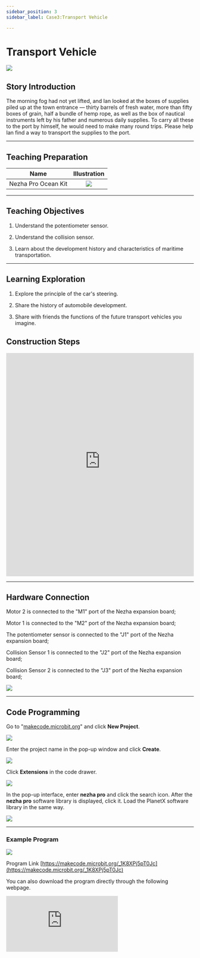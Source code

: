 ```yaml
---
sidebar_position: 3
sidebar_label: Case3:Transport Vehicle

---
```


# Transport Vehicle

![](https://wiki-media-ef.oss-cn-hongkong.aliyuncs.com/docs/microbit/building-blocks/nezha-pro-ocean-kit/tupian/nezha-pro-ocean-kit-step-03-00.png.JPG)

## Story Introduction
The morning fog had not yet lifted, and Ian looked at the boxes of supplies piled up at the town entrance — thirty barrels of fresh water, more than fifty boxes of grain, half a bundle of hemp rope, as well as the box of nautical instruments left by his father and numerous daily supplies. To carry all these to the port by himself, he would need to make many round trips. Please help Ian find a way to transport the supplies to the port.

--- 

## Teaching Preparation

| Name | Illustration |
| :----------: | :--------------------------: |
| Nezha Pro Ocean Kit | ![](https://wiki-media-ef.oss-cn-hongkong.aliyuncs.com/docs/microbit/building-blocks/nezha-pro-ocean-kit/nezha-pro-ocean-kit-products-introduction-002.png.png) |

--- 
## Teaching Objectives 
1. Understand the potentiometer sensor.

2. Understand the collision sensor.

3. Learn about the development history and characteristics of maritime transportation.

--- 

## Learning Exploration

1. Explore the principle of the car's steering.

2. Share the history of automobile development.

3. Share with friends the functions of the future transport vehicles you imagine.

## Construction Steps

<embed src="https://wiki-media-ef.oss-cn-hongkong.aliyuncs.com/docs/microbit/building-blocks/nezha-pro-ocean-kit/setup-diagram/case03/nezha-pro-ocean-kit-step-03-1.png.pdf" type="application/pdf" width="100%" height="600px" />

--- 

## Hardware Connection
Motor 2 is connected to the "M1" port of the Nezha expansion board;

Motor 1 is connected to the "M2" port of the Nezha expansion board;

The potentiometer sensor is connected to the "J1" port of the Nezha expansion board;

Collision Sensor 1 is connected to the "J2" port of the Nezha expansion board;

Collision Sensor 2 is connected to the "J3" port of the Nezha expansion board;

![](https://wiki-media-ef.oss-cn-hongkong.aliyuncs.com/docs/microbit/building-blocks/nezha-pro-ocean-kit/setup-diagram/case03/nezha-pro-ocean-kit-step-03-3.png.png)

--- 
## Code Programming

Go to "[makecode.microbit.org](https://makecode.microbit.org)" and click **New Project**.

![](https://wiki-media-ef.oss-cn-hongkong.aliyuncs.com/docs/microbit/building-blocks/microbit-space-science-kit/images/microbit-space-science-kit-case01-07.png)

Enter the project name in the pop-up window and click **Create**.

![](https://wiki-media-ef.oss-cn-hongkong.aliyuncs.com/docs/microbit/building-blocks/microbit-space-science-kit/images/microbit-space-science-kit-case01-11.png)

Click **Extensions** in the code drawer.

![](https://wiki-media-ef.oss-cn-hongkong.aliyuncs.com/docs/microbit/building-blocks/microbit-space-science-kit/images/microbit-space-science-kit-case01-09.png)

In the pop-up interface, enter **nezha pro** and click the search icon. After the **nezha pro** software library is displayed, click it. Load the PlanetX software library in the same way.

![](https://wiki-media-ef.oss-cn-hongkong.aliyuncs.com/docs/microbit/building-blocks/microbit-space-science-kit/images/microbit-space-science-kit-case01-10.png)

---
### Example Program

![](https://wiki-media-ef.oss-cn-hongkong.aliyuncs.com/docs/microbit/building-blocks/nezha-pro-ocean-kit/setup-diagram/nezha-pro-ocean-kit-03.png)

Program Link
[https://makecode.microbit.org/_1K8XPj5pT0Jc](https://makecode.microbit.org/_1K8XPj5pT0Jc)

You can also download the program directly through the following webpage.

<div
    style={{
        position: 'relative',
        paddingBottom: '60%',
        overflow: 'hidden',
    }}
>
    <iframe
        src="https://makecode.microbit.org/_1K8XPj5pT0Jc"
        frameborder="0"
        sandbox="allow-popups allow-forms allow-scripts allow-same-origin"
        style={{
            position: 'absolute',
            width: '100%',
            height: '100%',
        }}
    />
</div>

---
### Download Program

Use a USB cable to connect the PC and micro:bit V2.

![](https://wiki-media-ef.oss-cn-hongkong.aliyuncs.com/docs/microbit/building-blocks/microbit-space-science-kit/images/microbit-space-science-kit-manual03.gif)

After successful connection, a drive named MICROBIT will be recognized on the computer.

![](https://wiki-media-ef.oss-cn-hongkong.aliyuncs.com/docs/microbit/building-blocks/microbit-space-science-kit/images/microbit-space-science-kit-manual06.png)

Click![](https://wiki-media-ef.oss-cn-hongkong.aliyuncs.com/docs/microbit/building-blocks/microbit-space-science-kit/images/microbit-space-science-kit-manual07.png)in the lower left corner and select **Connect Device**.

![](https://wiki-media-ef.oss-cn-hongkong.aliyuncs.com/docs/microbit/building-blocks/microbit-space-science-kit/images/microbit-space-science-kit-manual11.png)

Click![](https://wiki-media-ef.oss-cn-hongkong.aliyuncs.com/docs/microbit/building-blocks/microbit-space-science-kit/images/microbit-space-science-kit-manual08.png).

![](https://wiki-media-ef.oss-cn-hongkong.aliyuncs.com/docs/microbit/building-blocks/microbit-space-science-kit/images/microbit-space-science-kit-manual12.png)

Click![](https://wiki-media-ef.oss-cn-hongkong.aliyuncs.com/docs/microbit/building-blocks/microbit-space-science-kit/images/microbit-space-science-kit-manual09.png).

![](https://wiki-media-ef.oss-cn-hongkong.aliyuncs.com/docs/microbit/building-blocks/microbit-space-science-kit/images/microbit-space-science-kit-manual13.png)

In the pop-up window, select **BBC micro:bit CMSIS-DAP**, then select **Connect**. At this point, our micro:bit has been successfully connected.

![](https://wiki-media-ef.oss-cn-hongkong.aliyuncs.com/docs/microbit/building-blocks/microbit-space-science-kit/images/microbit-space-science-kit-manual14.png)

Click **Download Program**

![](https://wiki-media-ef.oss-cn-hongkong.aliyuncs.com/docs/microbit/building-blocks/microbit-space-science-kit/images/microbit-space-science-kit-manual10.png)

---
## Case Demonstration

Press Collision Sensor 1, and the car moves forward; press Collision Sensor 2, and the car moves backward. The speed of the car is controlled by the potentiometer sensor.

![](https://wiki-media-ef.oss-cn-hongkong.aliyuncs.com/docs/microbit/building-blocks/nezha-pro-ocean-kit/GIF/nezha-pro-ocean-kit-step-03-00.png.gif)

---
### Extended Knowledge

### Maritime Transport: The Blue Artery Connecting the World

#### I. Historical Evolution of Maritime Transport

**Ancient Times to the Middle Ages (Age of Sailing Ships)**

Technical Features: Driven by wind power, typical examples include the treasure ships of the Ming Dynasty in China, Arab dhows, and European caravels.

Trade Networks: Maritime branches of the Silk Road (Indian Ocean - Pacific routes), Mediterranean trade circles (grain transportation in the Roman Empire).

Limitations: Slow speed (about 5-7 knots), reliance on monsoons, and routes restricted by geography.

**Industrial Revolution to the 20th Century (Age of Steam and Mechanization)**

Technological Breakthroughs: Fulton's steamship came out in 1807; iron-hulled ships replaced wooden ships in the 19th century; containerization in the 20th century (McLean first used containers in 1956).

Impact: Global maritime trade volume was about 500 million tons in 1900; after World War II, container transportation reduced costs by 90%, promoting global division of labor.

**21st Century to Present (Intelligence and Green Transformation)**

Current Situation: In 2023, global maritime transport undertakes about 80% of international trade (calculated by ton-kilometers), with the total tonnage of the merchant fleet exceeding 2 billion tons (UNCTAD data).

Trends: Automated ports (such as Shanghai Yangshan Port), LNG-powered ships, digital shipping management (blockchain bills of lading).

#### II. Main Modes and Vessel Types of Maritime Transport
| Transport Mode | Vessel Type | Typical Cargo | Characteristics |
|---|---|---|---|
| Container Transport | Container ships (ultra-large ones like 24,000 TEU) | Industrial products, consumer goods | Standardized loading and unloading, accounting for 35% of maritime trade volume (by value), with routes covering major ports worldwide. |
| Bulk Cargo Transport | Cape-size, Panamax bulk carriers | Iron ore, coal, grain | Single-vessel deadweight exceeds 200,000 tons, with routes concentrated in resource-exporting countries (such as Australia - China iron ore routes). |
| Tanker Transport | VLCC (Very Large Crude Carrier, deadweight 300,000+ tons) | Crude oil, refined oil | Routes are significantly affected by geopolitics (such as the Strait of Hormuz, Strait of Malacca), requiring anti-pollution design. |
| Liquefied Gas Transport | LNG/LPG carriers | Liquefied natural gas, liquefied petroleum gas | Require low-temperature or high-pressure storage, high ship construction costs, with routes concentrated in the Middle East - East Asia, North America - Europe. |
| General Cargo Transport | Multipurpose cargo ships | Machinery, vehicles, building materials | Suitable for non-standardized goods, gradually replaced by containers, accounting for less than 10%. |
| Special Transport | Ro-ro ships, heavy-lift ships, refrigerated ships | Automobiles, heavy equipment, fresh food | Ro-ro ships can directly load and unload vehicles (such as automobile exports); refrigerated ships have temperature control accuracy of ±0.5℃. |

#### III. Key Routes and Hubs of Global Maritime Transport

**Major International Routes**

Asia-Europe Routes: Suez Canal Route (Asia - Europe, shortening the voyage by 40% compared to going around the Cape of Good Hope), Arctic Northeast Route (China-Russia route, navigable in summer).

Trans-Pacific Routes: Far East - North America West Coast (Long Beach, Los Angeles), Far East - North America East Coast (via the Panama Canal).

Atlantic Routes: Europe - North America (traditional trade routes), South America East Coast - Europe (soybean, iron ore transportation).

**Hub Ports (2023 Throughput Data)**

Container Ports: Shanghai Port (47.3 million TEU), Singapore Port (37.4 million TEU), Ningbo-Zhoushan Port (33.35 million TEU).

Bulk Cargo Ports: Port Hedland, Australia (iron ore, annual throughput 180 million tons), Tubarão Port, Brazil (iron ore).

Tanker Ports: Jubail Port, Saudi Arabia; Fujairah Port, UAE (Persian Gulf crude oil transshipment hubs).

#### IV. Challenges and Sustainable Development of Maritime Transport

**Environmental Challenges**

Carbon Emissions: The shipping industry accounts for 2.8% of global greenhouse gas emissions (2023). The International Maritime Organization (IMO) requires net-zero emissions by 2050.

Pollution Risks: Ship sulfur emissions (IMO 2020 sulfur limit order, sulfur content ≤0.5%), biological invasion caused by ballast water (such as the spread of zebra mussels).

Accident Impacts: Crude oil spills (such as the 1989 Exxon Valdez accident, polluting Alaskan waters), containers falling into the sea (about 10,000 standard containers lost annually).

**Geopolitical and Security Risks**

Piracy Threats: Gulf of Guinea (54 pirate attacks in 2023), Gulf of Aden (risk reduced after international escort).

Geopolitical Conflicts: The Russia-Ukraine war affected Black Sea grain transportation (2022 Black Sea Grain Initiative), Red Sea shipping disrupted by the Yemeni conflict.

Sustainable Development Practices

Green Technologies: Methanol-powered ships (such as Maersk's first methanol container ship in 2023), ammonia-fuel test ships, wind-assisted propulsion (installation of sails or kites).

Digital Transformation: Blockchain bills of lading (such as Maersk and IBM's TradeLens platform), AI-predicted route optimization (reducing fuel consumption by 10-15%).

International Governance: IMO's "2021 International Shipping Carbon Intensity Indicator (CII)", requiring ships to improve carbon intensity by 2% annually.

#### V. Future Trends: Intelligence, Low-Carbonization, and Regionalization

**Technological Innovation**

Autonomous ships (such as Japan's unmanned container ship tested in 2024), hydrogen-fueled ships (2030 target).

**Regionalized Trade**

Short-sea shipping (European short-sea transport accounting for 30%), intra-regional port alliances (such as the Southeast Asian port network).

**Emerging Markets**

Development of coastal shipping in Africa (such as the expansion of Lagos Port in Nigeria), commercialization of Arctic routes (China-Russia cooperation in the Yamal LNG project).

As the cornerstone of globalization, maritime transport is transforming from "efficiency first" to "green and intelligent". Its development is deeply intertwined with geopolitics, technological innovation, and ecological protection, reshaping the world economic pattern of the 21st century.
